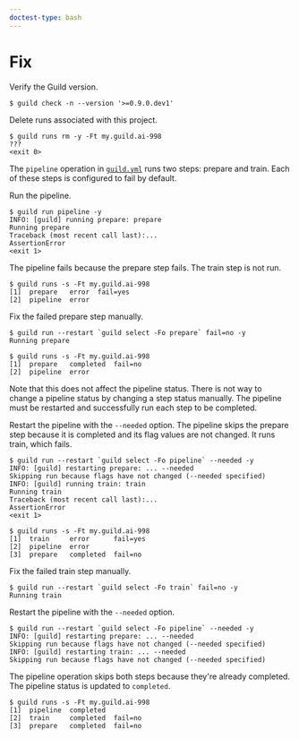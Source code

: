 ```yaml
---
doctest-type: bash
---
```


# Fix

Verify the Guild version.

    $ guild check -n --version '>=0.9.0.dev1'

Delete runs associated with this project.

    $ guild runs rm -y -Ft my.guild.ai-998
    ???
    <exit 0>

The `pipeline` operation in [`guild.yml`](guild.yml) runs two steps:
prepare and train. Each of these steps is configured to fail by
default.

Run the pipeline.

    $ guild run pipeline -y
    INFO: [guild] running prepare: prepare
    Running prepare
    Traceback (most recent call last):...
    AssertionError
    <exit 1>

The pipeline fails because the prepare step fails. The train step is
not run.

    $ guild runs -s -Ft my.guild.ai-998
    [1]  prepare   error  fail=yes
    [2]  pipeline  error

Fix the failed prepare step manually.

    $ guild run --restart `guild select -Fo prepare` fail=no -y
    Running prepare

    $ guild runs -s -Ft my.guild.ai-998
    [1]  prepare   completed  fail=no
    [2]  pipeline  error

Note that this does not affect the pipeline status. There is not way
to change a pipeline status by changing a step status manually. The
pipeline must be restarted and successfully run each step to be
completed.

Restart the pipeline with the `--needed` option. The pipeline skips
the prepare step because it is completed and its flag values are not
changed. It runs train, which fails.

    $ guild run --restart `guild select -Fo pipeline` --needed -y
    INFO: [guild] restarting prepare: ... --needed
    Skipping run because flags have not changed (--needed specified)
    INFO: [guild] running train: train
    Running train
    Traceback (most recent call last):...
    AssertionError
    <exit 1>

    $ guild runs -s -Ft my.guild.ai-998
    [1]  train     error      fail=yes
    [2]  pipeline  error
    [3]  prepare   completed  fail=no

Fix the failed train step manually.

    $ guild run --restart `guild select -Fo train` fail=no -y
    Running train

Restart the pipeline with the `--needed` option.

    $ guild run --restart `guild select -Fo pipeline` --needed -y
    INFO: [guild] restarting prepare: ... --needed
    Skipping run because flags have not changed (--needed specified)
    INFO: [guild] restarting train: ... --needed
    Skipping run because flags have not changed (--needed specified)

The pipeline operation skips both steps because they're already
completed. The pipeline status is updated to `completed`.

    $ guild runs -s -Ft my.guild.ai-998
    [1]  pipeline  completed
    [2]  train     completed  fail=no
    [3]  prepare   completed  fail=no
